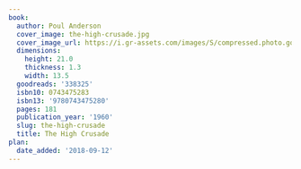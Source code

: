 ```yaml
---
book:
  author: Poul Anderson
  cover_image: the-high-crusade.jpg
  cover_image_url: https://i.gr-assets.com/images/S/compressed.photo.goodreads.com/books/1388708395l/338325.jpg
  dimensions:
    height: 21.0
    thickness: 1.3
    width: 13.5
  goodreads: '338325'
  isbn10: 0743475283
  isbn13: '9780743475280'
  pages: 181
  publication_year: '1960'
  slug: the-high-crusade
  title: The High Crusade
plan:
  date_added: '2018-09-12'
---
```

